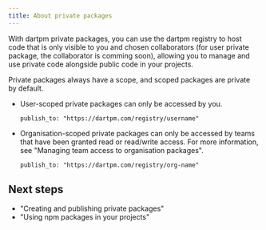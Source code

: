 ```yaml
---
title: About private packages
---
```


With dartpm private packages, you can use the dartpm registry to host code that is only visible to you and chosen collaborators (for user private package, the collaborator is comming soon), allowing you to manage and use private code alongside public code in your projects.

Private packages always have a scope, and scoped packages are private by default.

- User-scoped private packages can only be accessed by you.
    ```
    publish_to: "https://dartpm.com/registry/username"
    ```

- Organisation-scoped private packages can only be accessed by teams that have been granted read or read/write access. For more information, see "Managing team access to organisation packages".
    ```  
    publish_to: "https://dartpm.com/registry/org-name"
    ```

## Next steps
- "Creating and publishing private packages"
- "Using npm packages in your projects"